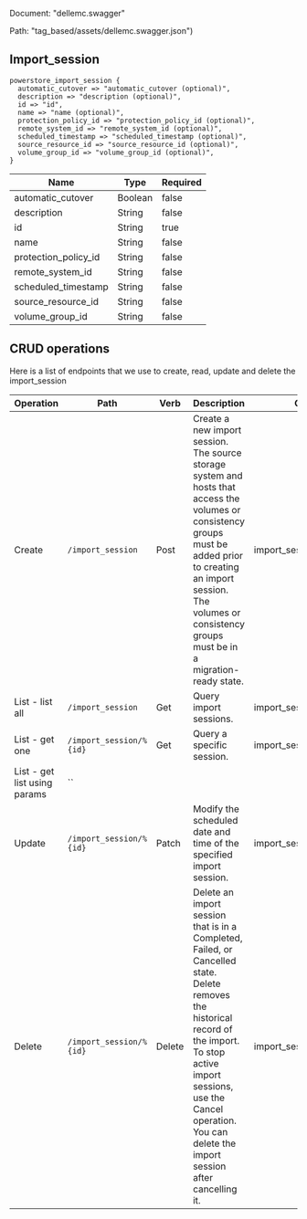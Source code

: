 Document: "dellemc.swagger"


Path: "tag_based/assets/dellemc.swagger.json")

## Import_session



```puppet
powerstore_import_session {
  automatic_cutover => "automatic_cutover (optional)",
  description => "description (optional)",
  id => "id",
  name => "name (optional)",
  protection_policy_id => "protection_policy_id (optional)",
  remote_system_id => "remote_system_id (optional)",
  scheduled_timestamp => "scheduled_timestamp (optional)",
  source_resource_id => "source_resource_id (optional)",
  volume_group_id => "volume_group_id (optional)",
}
```

| Name        | Type           | Required       |
| ------------- | ------------- | ------------- |
|automatic_cutover | Boolean | false |
|description | String | false |
|id | String | true |
|name | String | false |
|protection_policy_id | String | false |
|remote_system_id | String | false |
|scheduled_timestamp | String | false |
|source_resource_id | String | false |
|volume_group_id | String | false |



## CRUD operations

Here is a list of endpoints that we use to create, read, update and delete the import_session

| Operation | Path | Verb | Description | OperationID |
| ------------- | ------------- | ------------- | ------------- | ------------- |
|Create|`/import_session`|Post|Create a new import session. The source storage system and hosts that access the volumes or consistency groups must be added prior to creating an import session. The volumes or consistency groups must be in a migration-ready state.|import_sessionCreate|
|List - list all|`/import_session`|Get|Query import sessions.|import_sessionCollectionQuery|
|List - get one|`/import_session/%{id}`|Get|Query a specific session.|import_sessionInstanceQuery|
|List - get list using params|``||||
|Update|`/import_session/%{id}`|Patch|Modify the scheduled date and time of the specified import session.|import_sessionModify|
|Delete|`/import_session/%{id}`|Delete|Delete an import session that is in a Completed, Failed, or Cancelled state. Delete removes the historical record of the import. To stop active import sessions, use the Cancel operation. You can delete the import session after cancelling it.|import_sessionDelete|
